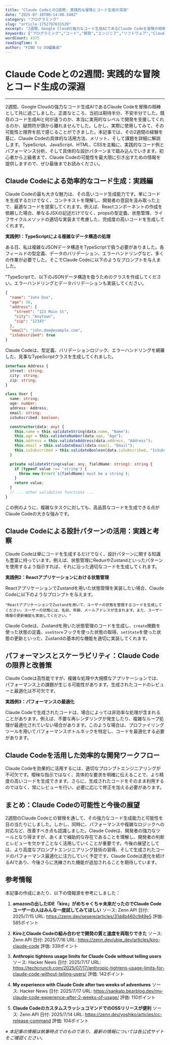 ```yaml
---
title: "Claude Codeとの2週間: 実践的な冒険とコード生成の深淵"
date: "2025-07-18T00:14:00.548Z"
category: "プログラミング"
slug: "article-1752797631529"
excerpt: "2週間、Google Cloudの強力なコード生成AIであるClaude Codeを冒険の相棒として共に過ごしました。正直なところ、当初は期待半分、不安半分でした。既存のコード生成AIと何が違うのか、本当に実用的なレベルで開発を支援してくれるのか、疑問符が頭から離れませんでした。しかし、実際に使用し..."
keywords: ["プログラミング","コード","開発","エンジニア","ソフトウェア","Claude","Codeとの2週間:","実践的な冒険とコード生成の深淵"]
wordCount: 4375
readingTime: 8
author: "FIND to DO編集部"
---
```


# Claude Codeとの2週間: 実践的な冒険とコード生成の深淵

---

2週間、Google Cloudの強力なコード生成AIであるClaude Codeを冒険の相棒として共に過ごしました。正直なところ、当初は期待半分、不安半分でした。既存のコード生成AIと何が違うのか、本当に実用的なレベルで開発を支援してくれるのか、疑問符が頭から離れませんでした。しかし、実際に使用してみて、その可能性と限界を肌で感じることができました。本記事では、その2週間の経験を基に、Claude Codeの具体的な活用方法、メリット、そして課題を詳細に解説します。TypeScript、JavaScript、HTML、CSSを主軸に、実践的なコード例とパフォーマンス分析、そして具体的な設計パターンまで踏み込んでいきます。初心者から上級者まで、Claude Codeの可能性を最大限に引き出すための情報を提供しますので、ぜひ最後までお読みください。


## Claude Codeによる効率的なコード生成：実践編

Claude Codeの最も大きな魅力は、その高いコード生成能力です。単にコードを生成するだけでなく、コンテキストを理解し、開発者の意図を汲み取った上で、最適なコードを提案してくれます。例えば、Reactコンポーネントの作成を依頼した場合、単なるJSXの記述だけでなく、propsの型定義、状態管理、ライフサイクルメソッドの適切な実装まで考慮した、完成度の高いコードを生成してくれます。

**実践例1：TypeScriptによる複雑なデータ構造の処理**

ある日、私は複雑なJSONデータ構造をTypeScriptで扱う必要がありました。各フィールドの型定義、データのバリデーション、エラーハンドリングなど、多くの作業が必要でした。そこでClaude Codeに以下のようなプロンプトを与えました。

"TypeScriptで、以下のJSONデータ構造を扱うためのクラスを作成してください。エラーハンドリングとデータバリデーションも実装してください。

```json
{
  "name": "John Doe",
  "age": 30,
  "address": {
    "street": "123 Main St",
    "city": "Anytown",
    "zip": "12345"
  },
  "email": "john.doe@example.com",
  "isSubscribed": true
}
```

Claude Codeは、型定義、バリデーションロジック、エラーハンドリングを網羅した、見事なTypeScriptクラスを生成してくれました。

```typescript
interface Address {
  street: string;
  city: string;
  zip: string;
}

class User {
  name: string;
  age: number;
  address: Address;
  email: string;
  isSubscribed: boolean;

  constructor(data: any) {
    this.name = this.validateString(data.name, "Name");
    this.age = this.validateNumber(data.age, "Age");
    this.address = this.validateAddress(data.address, "Address");
    this.email = this.validateEmail(data.email, "Email");
    this.isSubscribed = this.validateBoolean(data.isSubscribed, "IsSubscribed");
  }

  private validateString(value: any, fieldName: string): string {
    if (typeof value !== 'string') {
      throw new Error(`${fieldName} must be a string`);
    }
    return value;
  }
  // ... other validation functions ...
}
```

この例のように、複雑なタスクに対しても、高品質なコードを生成できる点がClaude Codeの大きな強みです。


## Claude Codeによる設計パターンの活用：実践と考察

Claude Codeは単にコードを生成するだけでなく、設計パターンに関する知識も豊富に持っています。例えば、状態管理にReduxやZustandといったパターンを使用するよう指示すれば、それに沿った適切なコードを生成してくれます。

**実践例2：Reactアプリケーションにおける状態管理**

ReactアプリケーションでZustandを用いた状態管理を実装したい場合、Claude Codeに以下のようなプロンプトを与えます。

```
"ReactアプリケーションでZustandを用いて、ユーザーの状態を管理するコードを生成してください。ユーザーの状態には、名前、年齢、メールアドレスが含まれます。また、ユーザー情報の更新機能も実装してください。"
```

Claude Codeは、Zustandを用いた状態管理のコードを生成し、`create`関数を使った状態の定義、`useStore`フックを使った状態の取得、`setState`を使った状態の更新といった、Zustandの基本的な機能を適切に実装してくれます。


##  パフォーマンスとスケーラビリティ：Claude Codeの限界と改善策

Claude Codeは高性能ですが、複雑な処理や大規模なアプリケーションでは、パフォーマンス上の課題が生じる可能性があります。生成されたコードのレビューと最適化は不可欠です。

**実践例3：パフォーマンスの最適化**

Claude Codeで生成されたコードは、場合によっては非効率な処理が含まれることがあります。例えば、不要な再レンダリングが発生したり、複雑なループ処理が最適化されていない場合があります。このような場合は、プロファイリングツールを用いてパフォーマンスボトルネックを特定し、コードを最適化する必要があります。


##  Claude Codeを活用した効率的な開発ワークフロー

Claude Codeを効果的に活用するには、適切なプロンプトエンジニアリングが不可欠です。曖昧な指示ではなく、具体的な要求を明確に伝えることで、より精度の高いコードを生成できます。さらに、生成されたコードをそのまま利用するのではなく、常にレビューを行い、必要に応じて修正を加える必要があります。


## まとめ：Claude Codeの可能性と今後の展望

2週間のClaude Codeとの冒険を通して、その強力なコード生成能力と可能性を目の当たりにしました。しかし、同時に、パフォーマンスや複雑なロジックへの対応など、改善すべき点も認識しました。Claude Codeは、開発者の強力なツールとなり得ますが、あくまで補助的な存在であることを理解し、開発者の判断とレビューを欠かすことなく活用していくことが重要です。今後の展望としては、より高度なプロンプトエンジニアリング技術の習得、そして生成されたコードのパフォーマンス最適化に注力していく予定です。Claude Codeは進化を続けるAIであり、今後さらに洗練された機能が追加されることを期待しています。


## 参考情報

本記事の作成にあたり、以下の情報源を参考にしました：

1. **amazonの出したIDE「kiro」がめちゃくちゃ未来だったのでClaude Codeユーザーの人はみんな一度試してみてほしい**
   ソース: Zenn API
   日付: 2025/7/15
   URL: https://zenn.dev/sesere/articles/31d4b460c949e5
   評価: 585ポイント

2. **KiroとClaude Codeの組み合わせで開発の質と速度を両取りできた**
   ソース: Zenn API
   日付: 2025/7/16
   URL: https://zenn.dev/ubie_dev/articles/kiro-claude-code
   評価: 339ポイント

3. **Anthropic tightens usage limits for Claude Code without telling users**
   ソース: Hacker News
   日付: 2025/7/17
   URL: https://techcrunch.com/2025/07/17/anthropic-tightens-usage-limits-for-claude-code-without-telling-users/
   評価: 142ポイント

4. **My experience with Claude Code after two weeks of adventures**
   ソース: Hacker News
   日付: 2025/7/17
   URL: https://sankalp.bearblog.dev/my-claude-code-experience-after-2-weeks-of-usage/
   評価: 110ポイント

5. **Claude CodeのカスタムスラッシュコマンドでのOSSリリースが便利**
   ソース: Zenn API
   日付: 2025/7/14
   URL: https://zenn.dev/yoshiko/articles/cc-release-command
   評価: 104ポイント


*※ 本記事の情報は執筆時点でのものであり、最新の情報については各公式サイトをご確認ください。*